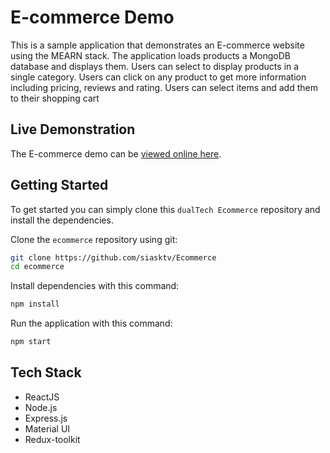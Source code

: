 # E-commerce Demo

This is a sample application that demonstrates an E-commerce website using the MEARN stack. The application loads 
products a MongoDB database and displays them. Users can select to display products in a single category. Users can 
click on any product to get more information including pricing, reviews and rating. Users can select items and 
add them to their shopping cart


## Live Demonstration

The E-commerce demo can be [viewed online here](https://youtu.be/sj1YB6uWX_w ).

## Getting Started
To get started you can simply clone this `dualTech Ecommerce` repository and install the dependencies.

Clone the `ecommerce` repository using git:

```bash
git clone https://github.com/siasktv/Ecommerce
cd ecommerce
```

Install dependencies with this command:
```bash
npm install
```

Run the application with this command:
```bash
npm start
```

## Tech Stack
* ReactJS
* Node.js
* Express.js
* Material UI
* Redux-toolkit 
